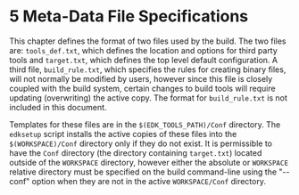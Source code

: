 <!--- @file
  5 Meta-Data File Specifications

  Copyright (c) 2008-2017, Intel Corporation. All rights reserved.<BR>

  Redistribution and use in source (original document form) and 'compiled'
  forms (converted to PDF, epub, HTML and other formats) with or without
  modification, are permitted provided that the following conditions are met:

  1) Redistributions of source code (original document form) must retain the
     above copyright notice, this list of conditions and the following
     disclaimer as the first lines of this file unmodified.

  2) Redistributions in compiled form (transformed to other DTDs, converted to
     PDF, epub, HTML and other formats) must reproduce the above copyright
     notice, this list of conditions and the following disclaimer in the
     documentation and/or other materials provided with the distribution.

  THIS DOCUMENTATION IS PROVIDED BY TIANOCORE PROJECT "AS IS" AND ANY EXPRESS OR
  IMPLIED WARRANTIES, INCLUDING, BUT NOT LIMITED TO, THE IMPLIED WARRANTIES OF
  MERCHANTABILITY AND FITNESS FOR A PARTICULAR PURPOSE ARE DISCLAIMED. IN NO
  EVENT SHALL TIANOCORE PROJECT  BE LIABLE FOR ANY DIRECT, INDIRECT, INCIDENTAL,
  SPECIAL, EXEMPLARY, OR CONSEQUENTIAL DAMAGES (INCLUDING, BUT NOT LIMITED TO,
  PROCUREMENT OF SUBSTITUTE GOODS OR SERVICES; LOSS OF USE, DATA, OR PROFITS;
  OR BUSINESS INTERRUPTION) HOWEVER CAUSED AND ON ANY THEORY OF LIABILITY,
  WHETHER IN CONTRACT, STRICT LIABILITY, OR TORT (INCLUDING NEGLIGENCE OR
  OTHERWISE) ARISING IN ANY WAY OUT OF THE USE OF THIS DOCUMENTATION, EVEN IF
  ADVISED OF THE POSSIBILITY OF SUCH DAMAGE.

-->

# 5 Meta-Data File Specifications

This chapter defines the format of two files used by the build. The two files
are: `tools_def.txt`, which defines the location and options for third party
tools and `target.txt`, which defines the top level default configuration. A
third file, `build_rule.txt`, which specifies the rules for creating binary
files, will not normally be modified by users, however since this file is
closely coupled with the build system, certain changes to build tools will
require updating (overwriting) the active copy. The format for `build_rule.txt`
is not included in this document.

Templates for these files are in the `$(EDK_TOOLS_PATH)/Conf` directory. The
`edksetup` script installs the active copies of these files into the
`$(WORKSPACE)/Conf` directory only if they do not exist. It is permissible to
have the `Conf` directory (the directory containing `target.txt`) located
outside of the `WORKSPACE` directory, however either the absolute or `WORKSPACE`
relative directory must be specified on the build command-line using the
"--conf" option when they are not in the active `WORKSPACE/Conf` directory.
